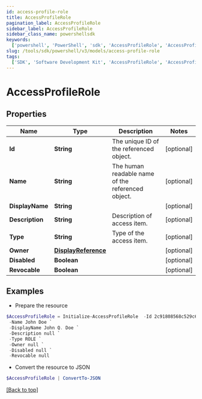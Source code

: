 ```yaml
---
id: access-profile-role
title: AccessProfileRole
pagination_label: AccessProfileRole
sidebar_label: AccessProfileRole
sidebar_class_name: powershellsdk
keywords:
  ['powershell', 'PowerShell', 'sdk', 'AccessProfileRole', 'AccessProfileRole']
slug: /tools/sdk/powershell/v3/models/access-profile-role
tags:
  ['SDK', 'Software Development Kit', 'AccessProfileRole', 'AccessProfileRole']
---
```


# AccessProfileRole

## Properties

| Name | Type | Description | Notes |
| --- | --- | --- | --- |
| **Id** | **String** | The unique ID of the referenced object. | [optional] |
| **Name** | **String** | The human readable name of the referenced object. | [optional] |
| **DisplayName** | **String** |  | [optional] |
| **Description** | **String** | Description of access item. | [optional] |
| **Type** | **String** | Type of the access item. | [optional] |
| **Owner** | [**DisplayReference**](display-reference) |  | [optional] |
| **Disabled** | **Boolean** |  | [optional] |
| **Revocable** | **Boolean** |  | [optional] |

## Examples

- Prepare the resource

```powershell
$AccessProfileRole = Initialize-AccessProfileRole  -Id 2c91808568c529c60168cca6f90c1313 `
 -Name John Doe `
 -DisplayName John Q. Doe `
 -Description null `
 -Type ROLE `
 -Owner null `
 -Disabled null `
 -Revocable null
```

- Convert the resource to JSON

```powershell
$AccessProfileRole | ConvertTo-JSON
```

[[Back to top]](#)
